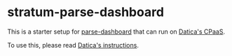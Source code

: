 # stratum-parse-dashboard

This is a starter setup for [parse-dashboard](https://github.com/parse-community/parse-dashboard) that can run on [Datica's CPaaS](https://datica.com/compliant-platform-as-a-service/).

To use this, please read [Datica's instructions](https://datica.zendesk.com/hc/en-us/articles/360019475672).
